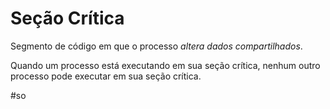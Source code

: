 
# Seção Crítica

Segmento de código em que o processo *altera dados compartilhados*.

Quando um processo está executando em sua seção crítica, nenhum outro processo pode executar em sua seção crítica.


#so

